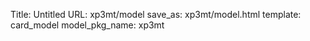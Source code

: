 Title: Untitled
URL: xp3mt/model
save_as: xp3mt/model.html
template: card_model
model_pkg_name: xp3mt

